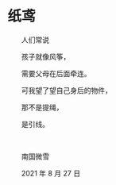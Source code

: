 # 纸鸢

　　人们常说

　　孩子就像风筝，

　　需要父母在后面牵连。

　　可我望了望自己身后的物件，

　　那不是提绳，

　　是引线。

<br />

　　南国微雪

　　2021 年 8 月 27 日

